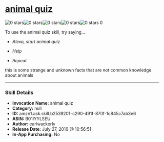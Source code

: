 # [animal quiz](http://alexa.amazon.com/#skills/amzn1.ask.skill.b2539201-c290-491f-870f-1c845c7ab3e6)
![0 stars](../../images/ic_star_border_black_18dp_1x.png)![0 stars](../../images/ic_star_border_black_18dp_1x.png)![0 stars](../../images/ic_star_border_black_18dp_1x.png)![0 stars](../../images/ic_star_border_black_18dp_1x.png)![0 stars](../../images/ic_star_border_black_18dp_1x.png) 0

To use the animal quiz skill, try saying...

* *Alexa, start animal quiz*

* *Help*

* *Repeat*

this is some strange and unknown facts that are not common              knowledge about animals

***

### Skill Details

* **Invocation Name:** animal quiz
* **Category:** null
* **ID:** amzn1.ask.skill.b2539201-c290-491f-870f-1c845c7ab3e6
* **ASIN:** B01IYYLSEU
* **Author:** earlwackerly
* **Release Date:** July 27, 2016 @ 10:56:51
* **In-App Purchasing:** No
